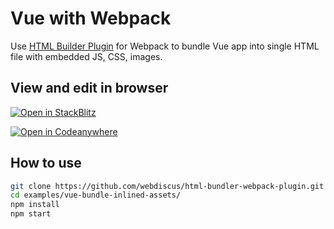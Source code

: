 # Vue with Webpack

Use [HTML Builder Plugin](https://github.com/webdiscus/html-bundler-webpack-plugin) for Webpack to bundle Vue app into single HTML file with embedded JS, CSS, images.

## View and edit in browser

[![Open in StackBlitz](https://developer.stackblitz.com/img/open_in_stackblitz.svg)](https://stackblitz.com/edit/vue-bundle-inlined-assets?file=webpack.config.js)

[![Open in Codeanywhere](https://codeanywhere.com/img/open-in-codeanywhere-btn.svg)](https://app.codeanywhere.com/#https://github.com/webdiscus/html-bundler-webpack-plugin)

## How to use

```sh
git clone https://github.com/webdiscus/html-bundler-webpack-plugin.git
cd examples/vue-bundle-inlined-assets/
npm install
npm start
```
